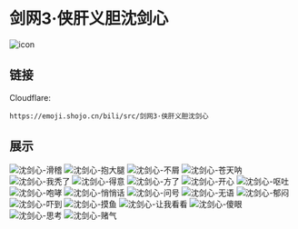 # 剑网3·侠肝义胆沈剑心
![icon](https://emoji.shojo.cn/bili/src/剑网3·侠肝义胆沈剑心/icon.png)
## 链接
Cloudflare:
```
https://emoji.shojo.cn/bili/src/剑网3·侠肝义胆沈剑心
```
## 展示
![沈剑心-滑稽](https://emoji.shojo.cn/bili/src/剑网3·侠肝义胆沈剑心/沈剑心-滑稽.png)
![沈剑心-抱大腿](https://emoji.shojo.cn/bili/src/剑网3·侠肝义胆沈剑心/沈剑心-抱大腿.png)
![沈剑心-不屑](https://emoji.shojo.cn/bili/src/剑网3·侠肝义胆沈剑心/沈剑心-不屑.png)
![沈剑心-苍天呐](https://emoji.shojo.cn/bili/src/剑网3·侠肝义胆沈剑心/沈剑心-苍天呐.png)
![沈剑心-我秃了](https://emoji.shojo.cn/bili/src/剑网3·侠肝义胆沈剑心/沈剑心-我秃了.png)
![沈剑心-得意](https://emoji.shojo.cn/bili/src/剑网3·侠肝义胆沈剑心/沈剑心-得意.png)
![沈剑心-方了](https://emoji.shojo.cn/bili/src/剑网3·侠肝义胆沈剑心/沈剑心-方了.png)
![沈剑心-开心](https://emoji.shojo.cn/bili/src/剑网3·侠肝义胆沈剑心/沈剑心-开心.png)
![沈剑心-呕吐](https://emoji.shojo.cn/bili/src/剑网3·侠肝义胆沈剑心/沈剑心-呕吐.png)
![沈剑心-咆哮](https://emoji.shojo.cn/bili/src/剑网3·侠肝义胆沈剑心/沈剑心-咆哮.png)
![沈剑心-悄悄话](https://emoji.shojo.cn/bili/src/剑网3·侠肝义胆沈剑心/沈剑心-悄悄话.png)
![沈剑心-问号](https://emoji.shojo.cn/bili/src/剑网3·侠肝义胆沈剑心/沈剑心-问号.png)
![沈剑心-无语](https://emoji.shojo.cn/bili/src/剑网3·侠肝义胆沈剑心/沈剑心-无语.png)
![沈剑心-郁闷](https://emoji.shojo.cn/bili/src/剑网3·侠肝义胆沈剑心/沈剑心-郁闷.png)
![沈剑心-吓到](https://emoji.shojo.cn/bili/src/剑网3·侠肝义胆沈剑心/沈剑心-吓到.png)
![沈剑心-摸鱼](https://emoji.shojo.cn/bili/src/剑网3·侠肝义胆沈剑心/沈剑心-摸鱼.png)
![沈剑心-让我看看](https://emoji.shojo.cn/bili/src/剑网3·侠肝义胆沈剑心/沈剑心-让我看看.png)
![沈剑心-傻眼](https://emoji.shojo.cn/bili/src/剑网3·侠肝义胆沈剑心/沈剑心-傻眼.png)
![沈剑心-思考](https://emoji.shojo.cn/bili/src/剑网3·侠肝义胆沈剑心/沈剑心-思考.png)
![沈剑心-赌气](https://emoji.shojo.cn/bili/src/剑网3·侠肝义胆沈剑心/沈剑心-赌气.png)
